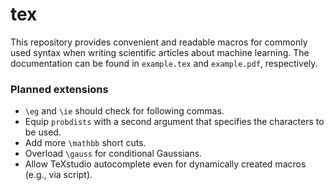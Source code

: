 # tex
This repository provides convenient and readable macros for commonly used syntax when writing scientific articles about machine learning.
The documentation can be found in `example.tex` and `example.pdf`, respectively.

### Planned extensions
- `\eg` and `\ie` should check for following commas.
- Equip `probdists` with a second argument that specifies the characters to be used.
- Add more `\mathbb` short cuts.
- Overload `\gauss` for conditional Gaussians.
- Allow TeXstudio autocomplete even for dynamically created macros (e.g., via script).